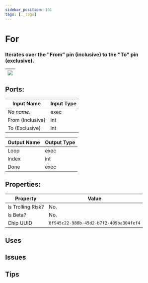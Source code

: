 ```yaml
---
sidebar_position: 161
tags: [._tags]
---
```


# For


### Iterates over the "From" pin (inclusive) to the "To" pin (exclusive).

| ![](https://images-ext-2.discordapp.net/external/MPmIaQzlEPmgGWlgi-WxBBXt0Bjv_zWPkg1y1f_sy3s/https/www.recroomcircuits.com/image/circuit/absolute-value?width=206&height=108) |
|-----|

## Ports:

| Input Name | Input Type |
|-----------|-----------|
| *No name.* | exec |
| From (Inclusive) | int |
| To (Exclusive) | int |

| Output Name | Output Type |
|-----------|-----------|
| Loop | exec |
| Index | int |
| Done | exec |

## Properties:

| Property  | Value |
|-------------------|-----------|
| Is Trolling Risk? | No. |
| Is Beta? | No. |
| Chip UUID | `8f945c22-988b-45d2-b7f2-409ba304fef4` |

## Uses

## Issues

## Tips